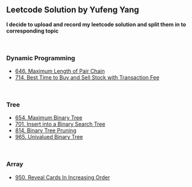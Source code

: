 ## Leetcode Solution by Yufeng Yang

**I decide to upload and record my leetcode solution and split them in to corresponding topic**

<br>

### Dynamic Programming

<ul>
    <li> <a href="code/646. Maximum Length of Pair Chain.py">646. Maximum Length of Pair Chain</a></li>
    <li><a href="code/714. Best Time to Buy and Sell Stock with Transaction Fee.py"> 714. Best Time to Buy and Sell Stock with Transaction Fee </a></li>
</ul>

<br>

### Tree

<ul>
    <li><a href="code/654. Maximum Binary Tree.py">654. Maximum Binary Tree</a></li>
    <li><a href="code/701. Insert into a Binary Search Tree.py">701. Insert into a Binary Search Tree</a></li>
    <li><a href="code/814. Binary Tree Pruning.py">814. Binary Tree Pruning</a></li>
    <li><a href="code/965. Univalued Binary Tree.py"> 965. Univalued Binary Tree </a></li>
</ul>

<br>

### Array

<ul>
    <li><a href="code/950. Reveal Cards In Increasing Order.py">950. Reveal Cards In Increasing Order</a></li>
</ul>


